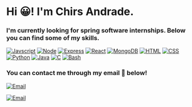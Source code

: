 # Hi 😀! I'm Chirs Andrade.

### I'm currently looking for spring software internships. Below you can find some of my skills.
[![Javscript](https://img.icons8.com/color/48/000000/javascript.png)](https://en.wikipedia.org/wiki/JavaScript)
[![Node](https://img.icons8.com/color/48/000000/nodejs.png)](https://en.wikipedia.org/wiki/Node.js)
[![Express](https://www.vectorlogo.zone/logos/expressjs/expressjs-icon.svg)](https://en.wikipedia.org/wiki/Express.js)
[![React](https://img.icons8.com/plasticine/100/000000/react.png)](https://en.wikipedia.org/wiki/React_(web_framework))
[![MongoDB](https://img.icons8.com/color/48/000000/mongodb.png)](https://en.wikipedia.org/wiki/MongoDB)
[![HTML](https://img.icons8.com/nolan/64/html-filetype.png)](https://en.wikipedia.org/wiki/HTML)
[![CSS](https://img.icons8.com/nolan/64/css-filetype.png)](https://en.wikipedia.org/wiki/CSS)
[![Python](https://img.icons8.com/color/48/000000/python.png)](https://en.wikipedia.org/wiki/Python_(programming_language))
[![Java](https://img.icons8.com/color/48/000000/java-coffee-cup-logo.png)](https://en.wikipedia.org/wiki/Java_(programming_language))
[![C](https://img.icons8.com/color/48/000000/c-programming.png)](https://en.wikipedia.org/wiki/C_(programming_language))
[![Bash](https://img.icons8.com/doodle/48/000000/console--v2.png)](https://en.wikipedia.org/wiki/Bash_(Unix_shell))

### You can contact me through my email 📧 below!
[![Email](https://img.shields.io/badge/-Email-red?style=for-the-badge&logo=Gmail&logoColor=white&link=mailto:chrisfandrade16@gmail.com)](mailto:chrisfandrade16@gmail.com)


[![Email](https://img.shields.io/badge/Email-D14836?style=for-the-badge&logo=Gmail&logoColor=white&link=mailto:chrisfandrade16@gmail.com)](mailto:chrisfandrade16@gmail.com)
